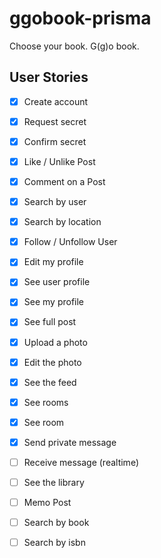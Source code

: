 # ggobook-prisma

Choose your book. G(g)o book.

## User Stories

- [x] Create account
- [x] Request secret
- [x] Confirm secret
- [x] Like / Unlike Post
- [x] Comment on a Post
- [x] Search by user
- [x] Search by location
- [x] Follow / Unfollow User
- [x] Edit my profile
- [x] See user profile
- [x] See my profile
- [x] See full post
- [x] Upload a photo
- [x] Edit the photo
- [x] See the feed
- [x] See rooms
- [x] See room
- [x] Send private message
- [ ] Receive message (realtime)

- [ ] See the library
- [ ] Memo Post
- [ ] Search by book
- [ ] Search by isbn
